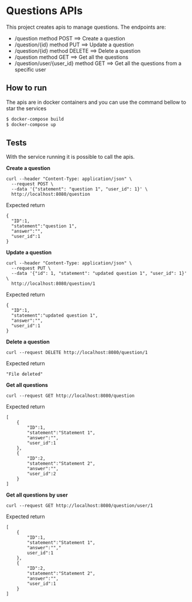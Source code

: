 Questions APIs
=================

This project creates apis to manage questions. The endpoints are:
- /question method POST ==> Create a question
- /question/{id} method PUT ==> Update a question
- /question/{id} method DELETE ==> Delete a question
- /question method GET ==> Get all the questions
- /question/user/{user_id} method GET ==> Get all the questions from a specific user

## How to run

The apis are in docker containers and you can use the command bellow to star the services

```sh
$ docker-compose build
$ docker-compose up
```

## Tests
With the service running it is possible to call the apis.

**Create a question**
```
curl --header "Content-Type: application/json" \
  --request POST \
  --data '{"statement": "question 1", "user_id": 1}' \
  http://localhost:8080/question
```

Expected return
```
{
  "ID":1,
  "statement":"question 1",
  "answer":"",
  "user_id":1
}
```

**Update a question**
```
curl --header "Content-Type: application/json" \
  --request PUT \
  --data '{"id": 1, "statement": "updated question 1", "user_id": 1}' \
  http://localhost:8080/question/1
```

Expected return
```
{
  "ID":1,
  "statement":"updated question 1",
  "answer":"",
  "user_id":1
}
```

**Delete a question**
```
curl --request DELETE http://localhost:8080/question/1
```

Expected return
```
"File deleted"
```

**Get all questions**
```
curl --request GET http://localhost:8080/question
```

Expected return
```
[
	{
		"ID":1,
		"statement":"Statement 1",
		"answer":"",
		"user_id":1
	},
	{
		"ID":2,
		"statement":"Statement 2",
		"answer":"",
		"user_id":2
	}
]
```

**Get all questions by user**
```
curl --request GET http://localhost:8080/question/user/1
```

Expected return

```
[
	{
		"ID":1,
		"statement":"Statement 1",
		"answer":"","
		user_id":1
	},
	{
		"ID":2,
		"statement":"Statement 2",
		"answer":"",
		"user_id":1
	}
]
```